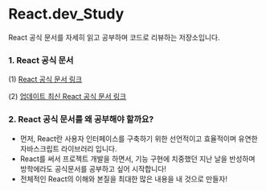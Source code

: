 # React.dev_Study
React 공식 문서를 자세히 읽고 공부하며 코드로 리뷰하는 저장소입니다. 

### 1. React 공식 문서
(1) [React 공식 문서 링크](https://ko.legacy.reactjs.org/docs/getting-started.html)

(2) [업데이트 최신 React 공식 문서 링크](https://react.dev/)

### 2. React 공식 문서를 왜 공부해야 할까요?
- 먼저, React란 사용자 인터페이스를 구축하기 위한 선언적이고 효율적이며 유연한 자바스크립트 라이브러리 입니다.
- React를 써서 프로젝트 개발을 하면서, 기능 구현에 치중했던 지난 날을 반성하며 방학에라도 공식문서를 공부하고 싶어 시작합니다!
- 전체적인 React의 이해와 본질을 최대한 많은 내용을 내 것으로 만들자!
